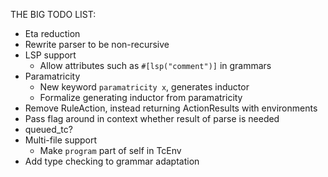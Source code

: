 THE BIG TODO LIST:
- Eta reduction
- Rewrite parser to be non-recursive
- LSP support
  - Allow attributes such as `#[lsp("comment")]` in grammars
- Paramatricity
  - New keyword `paramatricity x`, generates inductor
  - Formalize generating inductor from paramatricity
- Remove RuleAction, instead returning ActionResults with environments
- Pass flag around in context whether result of parse is needed
- queued_tc?
- Multi-file support
  - Make `program` part of self in TcEnv
- Add type checking to grammar adaptation
